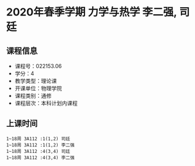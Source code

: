 # 2020年春季学期 力学与热学 李二强, 司廷






## 课程信息

- 课程号：022153.06
- 学分：4
- 教学类型：理论课
- 开课单位：物理学院
- 课程类别：通修
- 课程层次：本科计划内课程

## 上课时间

```
1~18周 3A112 :1(1,2) 司廷
1~18周 3A112 :1(1,2) 李二强
1~18周 3A112 :4(3,4) 司廷
1~18周 3A112 :4(3,4) 李二强
```

